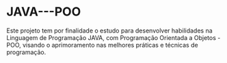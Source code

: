 # JAVA---POO
Este projeto tem por finalidade o estudo para desenvolver habilidades na Linguagem de Programação JAVA, com Programação Orientada a Objetos - POO, visando o aprimoramento nas melhores práticas e técnicas de programação.
